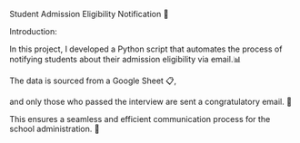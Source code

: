 Student Admission Eligibility Notification 📧


Introduction:

In this project,
I developed a Python script that automates the process of notifying students about their admission eligibility via email.📊

The data is sourced from a Google Sheet 📋,

and only those who passed the interview are sent a congratulatory email. 🎉 

This ensures a seamless and efficient communication process for the school administration. 🏫
